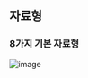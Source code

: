 ## 자료형



### 8가지 기본 자료형  
   ![image](https://user-images.githubusercontent.com/63652571/163706544-15ef5eb2-d551-4d82-b152-b0b132fbc353.png)
